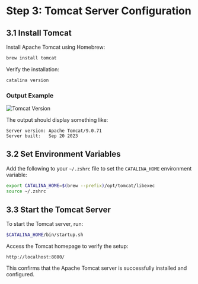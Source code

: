 # Step 3: Tomcat Server Configuration

## 3.1 Install Tomcat
Install Apache Tomcat using Homebrew:
```bash
brew install tomcat
```
Verify the installation:
```bash
catalina version
```

### Output Example
![Tomcat Version](../images/tomcat_version.png)

The output should display something like:
```
Server version: Apache Tomcat/9.0.71
Server built:   Sep 20 2023
```

## 3.2 Set Environment Variables
Add the following to your `~/.zshrc` file to set the `CATALINA_HOME` environment variable:
```bash
export CATALINA_HOME=$(brew --prefix)/opt/tomcat/libexec
source ~/.zshrc
```

## 3.3 Start the Tomcat Server
To start the Tomcat server, run:
```bash
$CATALINA_HOME/bin/startup.sh
```
Access the Tomcat homepage to verify the setup:
```
http://localhost:8080/
```

This confirms that the Apache Tomcat server is successfully installed and configured.
